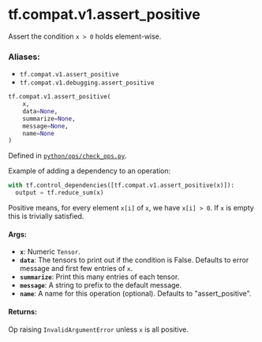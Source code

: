 <div itemscope itemtype="http://developers.google.com/ReferenceObject">
<meta itemprop="name" content="tf.compat.v1.assert_positive" />
<meta itemprop="path" content="Stable" />
</div>

# tf.compat.v1.assert_positive

Assert the condition `x > 0` holds element-wise.

### Aliases:

* `tf.compat.v1.assert_positive`
* `tf.compat.v1.debugging.assert_positive`

``` python
tf.compat.v1.assert_positive(
    x,
    data=None,
    summarize=None,
    message=None,
    name=None
)
```



Defined in [`python/ops/check_ops.py`](/code/stable/tensorflow/python/ops/check_ops.py).

<!-- Placeholder for "Used in" -->

Example of adding a dependency to an operation:

```python
with tf.control_dependencies([tf.compat.v1.assert_positive(x)]):
  output = tf.reduce_sum(x)
```

Positive means, for every element `x[i]` of `x`, we have `x[i] > 0`.
If `x` is empty this is trivially satisfied.

#### Args:


* <b>`x`</b>:  Numeric `Tensor`.
* <b>`data`</b>:  The tensors to print out if the condition is False.  Defaults to
  error message and first few entries of `x`.
* <b>`summarize`</b>: Print this many entries of each tensor.
* <b>`message`</b>: A string to prefix to the default message.
* <b>`name`</b>: A name for this operation (optional).  Defaults to "assert_positive".


#### Returns:

Op raising `InvalidArgumentError` unless `x` is all positive.

